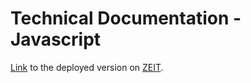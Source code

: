 # Technical Documentation - Javascript

<a href="https://tech-doc.now.sh/">Link</a> to the deployed version on <a href="https://zeit.co/home">ZEIT</a>.
